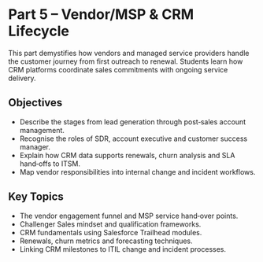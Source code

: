 # Part 5 – Vendor/MSP & CRM Lifecycle

This part demystifies how vendors and managed service providers handle the customer journey from first outreach to renewal. Students learn how CRM platforms coordinate sales commitments with ongoing service delivery.

## Objectives

- Describe the stages from lead generation through post‑sales account management.
- Recognise the roles of SDR, account executive and customer success manager.
- Explain how CRM data supports renewals, churn analysis and SLA hand‑offs to ITSM.
- Map vendor responsibilities into internal change and incident workflows.

## Key Topics

- The vendor engagement funnel and MSP service hand‑over points.
- Challenger Sales mindset and qualification frameworks.
- CRM fundamentals using Salesforce Trailhead modules.
- Renewals, churn metrics and forecasting techniques.
- Linking CRM milestones to ITIL change and incident processes.
